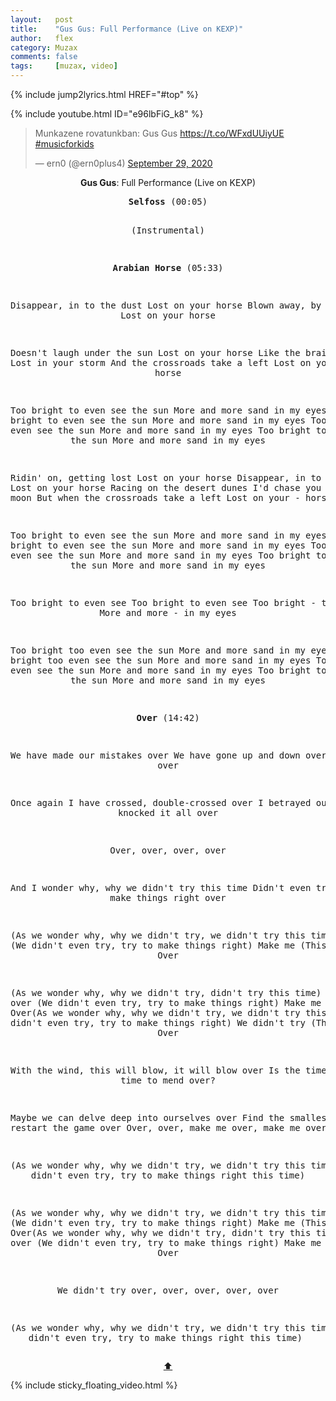 ```yaml
---
layout:   post
title:    "Gus Gus: Full Performance (Live on KEXP)"
author:   flex
category: Muzax
comments: false
tags:     [muzax, video]
---
```


{% include jump2lyrics.html HREF="#top" %}

{% include youtube.html ID="e96lbFiG_k8" %}

<blockquote class="twitter-tweet"><p lang="hu" dir="ltr">Munkazene rovatunkban: Gus Gus <a href="https://t.co/WFxdUUiyUE">https://t.co/WFxdUUiyUE</a> <a href="https://twitter.com/hashtag/musicforkids?src=hash&amp;ref_src=twsrc%5Etfw">#musicforkids</a></p>&mdash; ern0 (@ern0plus4) <a href="https://twitter.com/ern0plus4/status/1310971475000729600?ref_src=twsrc%5Etfw">September 29, 2020</a></blockquote> <script async src="https://platform.twitter.com/widgets.js" charset="utf-8"></script>

<!-- break -->

<a id="top"></a>
<div id="lyrics"><div class="lyricsheader" style=""><p><center><b>Gus Gus</b>: Full Performance (Live on KEXP)</center></p></div>
<center><pre>
<b>Selfoss</b> (00:05)

(Instrumental)

<b>Arabian Horse</b> (05:33)

Disappear, in to the dust
Lost on your horse
Blown away, by your gust
Lost on your horse

Doesn't laugh under the sun
Lost on your horse
Like the brain of sad
Lost in your storm
And the crossroads take a left
Lost on your - horse

Too bright to even see the sun
More and more sand in my eyes
Too bright to even see the sun
More and more sand in my eyes
Too bright to even see the sun
More and more sand in my eyes
Too bright to even see the sun
More and more sand in my eyes

Ridin' on, getting lost
Lost on your horse
Disappear, in to the dust
Lost on your horse
Racing on the desert dunes
I'd chase you like the moon
But when the crossroads take a left
Lost on your - horse

Too bright to even see the sun
More and more sand in my eyes
Too bright to even see the sun
More and more sand in my eyes
Too bright to even see the sun
More and more sand in my eyes
Too bright to even see the sun
More and more sand in my eyes

Too bright to even see
Too bright to even see
Too bright - too bright
More and more - in my eyes

Too bright too even see the sun
More and more sand in my eyes
Too bright too even see the sun
More and more sand in my eyes
Too bright too even see the sun
More and more sand in my eyes
Too bright too even see the sun
More and more sand in my eyes

<b>Over</b> (14:42)

We have made our mistakes over
We have gone up and down over and over

Once again I have crossed, double-crossed over
I betrayed our trust, knocked it all over

Over, over, over, over

And I wonder why, why we didn't try this time
Didn't even try, try to make things right over

(As we wonder why, why we didn't try, we didn't try this time) Over
(We didn't even try, try to make things right) Make me
(This time) Over

(As we wonder why, why we didn't try, didn't try this time) Make me over
(We didn't even try, try to make things right) Make me
(This time) Over(As we wonder why, why we didn't try, we didn't try this time)
(We didn't even try, try to make things right) We didn't try
(This time) Over

With the wind, this will blow, it will blow over
Is the time, the time to mend over?

Maybe we can delve deep into ourselves over
Find the smallest flame, restart the game over
Over, over, make me over, make me over, over

(As we wonder why, why we didn't try, we didn't try this time)
(We didn't even try, try to make things right this time)

(As we wonder why, why we didn't try, we didn't try this time) Over
(We didn't even try, try to make things right) Make me
(This time) Over(As we wonder why, why we didn't try, didn't try this time)
Make me over (We didn't even try, try to make things right)
Make me (This time) Over

We didn't try over, over, over, over, over

(As we wonder why, why we didn't try, we didn't try this time)
(We didn't even try, try to make things right this time)
</pre>
<a href="#top">⬆</a></center></div>

<div class="sticky_floating_video"></div>
{% include sticky_floating_video.html %}